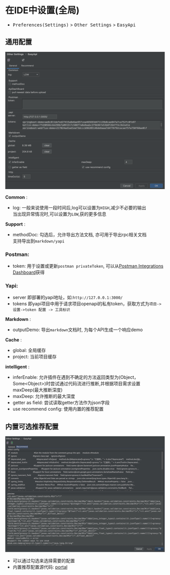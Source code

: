 
# 在IDE中设置(全局)

- <kbd>Preferences(Settings)</kbd> > <kbd>Other Settings</kbd> > <kbd>EasyApi</kbd>

## 通用配置

![avatar](/asset/idea-general.png)

**Common** :

 - log: 一般来说使用一段时间后,log可以设置为`HIGH`,减少不必要的输出<br>当出现异常情况时,可以设置为`LOW`,获的更多信息

**Support** :

 - methodDoc: 勾选后，允许导出方法文档, 亦可用于导出rpc相关文档<br>
 支持导出到`markdown/yapi`

### Postman:

 - token: 用于设置或更新`postman privateToken`, 可以从[Postman Integrations Dashboard](https://go.postman.co/integrations/services/pm_pro_api)获得 

### Yapi:

 - server 即部署的yapi地址，如:`http://127.0.0.1:3000/`
 - tokens 即yapi项目中用于请求项目openapi的私有token，获取方式为`项目->设置->token 配置 -> 工具标识`

**Markdown** :

 - outputDemo: 导出`markdown`文档时, 为每个API生成一个响应demo

**Cache** :

 - global: 全局缓存
 - project: 当前项目缓存

**intelligent** :

 - inferEnable: 允许插件在遇到不确定的方法返回类型为(Object，Some\<Object>)时尝试通过代码流进行推断,并根据项目需求设置maxDeep(最大推断深度)
 - maxDeep: 允许推断的最大深度
 - getter as field: 尝试读取getter方法作为json字段
 - use recommend config: 使用内置的推荐配置


## 内置可选推荐配置

![avatar](/asset/idea-recommend.png)

- 可以通过勾选来选择需要的配置
- 内置推荐配置源代码: [portal](https://github.com/tangcent/easy-yapi/blob/master/idea-plugin/src/main/resources/.recommend.easy.api.config)